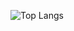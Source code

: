 ![Top Langs](https://github-readme-stats.vercel.app/api/top-langs/?username=pedrjose&hide_progress=true&theme=radical)
